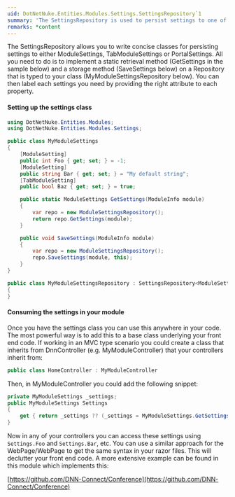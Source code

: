 ```yaml
---
uid: DotNetNuke.Entities.Modules.Settings.SettingsRepository`1
summary: 'The SettingsRepository is used to persist settings to one of DNNs internal settings stores'
remarks: *content
---
```


The SettingsRepository allows you to write concise classes for persisting 
settings to either ModuleSettings, TabModuleSettings or PortalSettings. 
All you need to do is to implement a static retrieval method (GetSettings in the sample below)
and a storage method (SaveSettings below) on a Repository that is typed to
your class (MyModuleSettingsRepository below). You can then label each settings
you need by providing the right attribute to each property.

#### Setting up the settings class

```cs
using DotNetNuke.Entities.Modules;
using DotNetNuke.Entities.Modules.Settings;

public class MyModuleSettings
{
    [ModuleSetting]
    public int Foo { get; set; } = -1;
    [ModuleSetting]
    public string Bar { get; set; } = "My default string";
    [TabModuleSetting]
    public bool Baz { get; set; } = true;

    public static ModuleSettings GetSettings(ModuleInfo module)
    {
        var repo = new ModuleSettingsRepository();
        return repo.GetSettings(module);
    }

    public void SaveSettings(ModuleInfo module)
    {
        var repo = new ModuleSettingsRepository();
        repo.SaveSettings(module, this);
    }
}

public class MyModuleSettingsRepository : SettingsRepository<ModuleSettings>
{
}
```

#### Consuming the settings in your module

Once you have the settings class you can use this anywhere in your code. The most
powerful way is to add this to a base class underlying your front end code. If working in
an MVC type scenario you could create a class that inherits from DnnController 
(e.g. MyModuleController) that your controllers inherit from:

```cs
public class HomeController : MyModuleController
```

Then, in MyModuleController you could add the following snippet:

```cs
private MyModuleSettings _settings;
public MyModuleSettings Settings
{
    get { return _settings ?? (_settings = MyModuleSettings.GetSettings(ModuleContext)); }
}
```

Now in any of your controllers you can access these settings using `Settings.Foo` and `Settings.Bar`, etc. You can use a similar approach for the WebPage/WebPage<T> to get
the same syntax in your razor files. This will declutter your front end code. A more 
extensive example can be found in this module which implements this:

[https://github.com/DNN-Connect/Conference](https://github.com/DNN-Connect/Conference)

